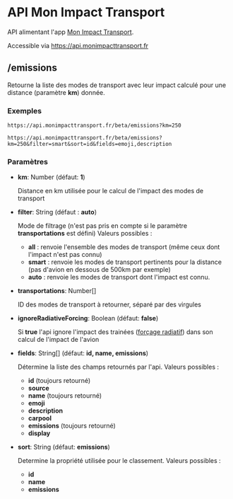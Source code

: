 # API Mon Impact Transport

API alimentant l'app [Mon Impact Transport](https://monimpacttransport.fr/).

Accessible via https://api.monimpacttransport.fr

## /emissions

Retourne la liste des modes de transport avec leur impact calculé pour une distance (paramètre **km**) donnée.

### Exemples

    https://api.monimpacttransport.fr/beta/emissions?km=250

    https://api.monimpacttransport.fr/beta/emissions?km=250&filter=smart&sort=id&fields=emoji,description

### Paramètres

- **km**: Number (défaut: **1**)

  Distance en km utilisée pour le calcul de l'impact des modes de transport

- **filter**: String (défaut : **auto**)

  Mode de filtrage (n'est pas pris en compte si le paramètre **transportations** est défini)
  Valeurs possibles :

  - **all** : renvoie l'ensemble des modes de transport (même ceux dont l'impact n'est pas connu)
  - **smart** : renvoie les modes de transport pertinents pour la distance (pas d'avion en dessous de 500km par exemple)
  - **auto** : renvoie les modes de transport dont l'impact est connu.

- **transportations**: Number[]

  ID des modes de transport à retourner, séparé par des virgules

- **ignoreRadiativeForcing**: Boolean (défaut: **false**)

  Si **true** l'api ignore l'impact des trainées ([forçage radiatif](https://fr.wikipedia.org/wiki/For%C3%A7age_radiatif)) dans son calcul de l'impact de l'avion

- **fields**: String[] (défaut: **id, name, emissions**)

  Détermine la liste des champs retournés par l'api.
  Valeurs possibles :

  - **id** (toujours retourné)
  - **source**
  - **name** (toujours retourné)
  - **emoji**
  - **description**
  - **carpool**
  - **emissions** (toujours retourné)
  - **display**

- **sort**: String (défaut: **emissions**)

  Determine la propriété utilisée pour le classement.
  Valeurs possibles :

  - **id**
  - **name**
  - **emissions**

